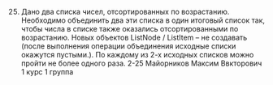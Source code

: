 25. Дано два списка чисел, отсортированных по возрастанию. Необходимо объединить два эти списка в один итоговый список так, чтобы числа в списке также оказались отсортированными по возрастанию. Новых объектов ListNode / ListItem – не создавать (после выполнения операции объединения исходные списки окажутся пустыми.). По каждому из 2-х исходных списков можно пройти не более одного раза.
2-25
Майорников Максим Ввкторович
1 курс 1 группа
